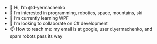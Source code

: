 - 👋 Hi, I’m @d-yermachenko
- 👀 I’m interested in programming, robotics, space, mountains, ski
- 🌱 I’m currently learning WPF
- 💞️ I’m looking to collaborate on C# development
- 📫 How to reach me: my email is at google, user d.yermachenko, and spam robots pass its way

<!---
d-yermachenko/d-yermachenko is a ✨ special ✨ repository because its `README.md` (this file) appears on your GitHub profile.
You can click the Preview link to take a look at your changes.
--->
